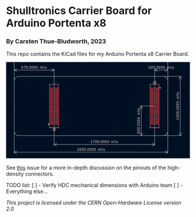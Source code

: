 Shulltronics Carrier Board for Arduino Portenta x8
=================================================
### By Carsten Thue-Bludworth, 2023

This repo contains the KiCad files for my Arduino Portenta x8 Carrier Board.

![Board Dimensions](assets/shulltronics_x8_carrier.png)

See [this](https://github.com/arduino/portentax8-stm32h7-fw/issues/3?notification_referrer_id=NT_kwDOAtAYCLM1NDEyNjE1Nzk1OjQ3MTkyMDcy#issuecomment-1404136639) issue for a more in-depth discussion on the pinouts of the high-density connectors.

TODO list:
[ ] - Verify HDC mechanical dimensions with Arduino team
[ ] - Everything else...

*This project is licensed under the CERN Open-Hardware License version 2.0*
